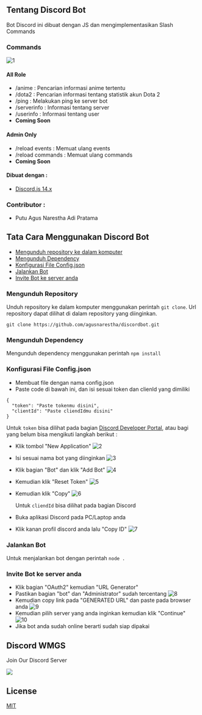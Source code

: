 [main]: assets/main.png
[img1]: assets/1.png
[img2]: assets/2.png
[img3]: assets/3.png
[img4]: assets/4.png
[img5]: assets/5.png
[img6]: assets/6.png
[img7]: assets/7.png
[img8]: assets/8.png
[img9]: assets/9.png

## Tentang Discord Bot

Bot Discord ini dibuat dengan JS dan mengimplementasikan Slash Commands

### Commands

![1][main]

#### All Role

- /anime : Pencarian informasi anime tertentu
- /dota2 : Pencarian informasi tentang statistik akun Dota 2
- /ping : Melakukan ping ke server bot
- /serverinfo : Informasi tentang server
- /userinfo : Informasi tentang user
- **Coming Soon**

#### Admin Only

- /reload events : Memuat ulang events
- /reload commands : Memuat ulang commands
- **Coming Soon**

#### Dibuat dengan :

- [Discord.js 14.x](https://discord.js.org/#/)

### Contributor :

- Putu Agus Narestha Adi Pratama

## Tata Cara Menggunakan Discord Bot

- [Mengunduh repository ke dalam komputer](#mengunduh-repository)
- [Mengunduh Dependency](#mengunduh-dependency)
- [Konfigurasi File Config.json](#konfigurasi-file-configjson)
- [Jalankan Bot](#jalankan-bot)
- [Invite Bot ke server anda](#invite-bot-ke-server-anda)

### Mengunduh Repository

Unduh repository ke dalam komputer menggunakan perintah `git clone`. Url
repository dapat dilihat di dalam repository yang diinginkan.

```
git clone https://github.com/agusnarestha/discordbot.git
```

### Mengunduh Dependency

Mengunduh dependency menggunakan perintah `npm install`

### Konfigurasi File Config.json

- Membuat file dengan nama config.json
- Paste code di bawah ini, dan isi sesuai token dan clienId yang dimiliki

```
{
  "token": "Paste tokenmu disini",
  "clientId": "Paste cliendIdmu disini"
}
```

Untuk `token` bisa dilihat pada bagian [Discord Developer Portal](https://discord.com/developers/applications/), atau bagi yang belum bisa mengikuti langkah berikut :

- Klik tombol "New Application"
  ![2][img1]
- Isi sesuai nama bot yang diinginkan
  ![3][img2]
- Klik bagian "Bot" dan klik "Add Bot"
  ![4][img3]
- Kemudian klik "Reset Token"
  ![5][img4]
- Kemudian klik "Copy"
  ![6][img5]

  Untuk `cliendId` bisa dilihat pada bagian Discord

- Buka aplikasi Discord pada PC/Laptop anda
- Klik kanan profil discord anda lalu "Copy ID"
  ![7][img6]

### Jalankan Bot

Untuk menjalankan bot dengan perintah `node .`

### Invite Bot ke server anda

- Klik bagian "OAuth2" kemudian "URL Generator"
- Pastikan bagian "bot" dan "Administrator" sudah tercentang
  ![8][img7]
- Kemudian copy link pada "GENERATED URL" dan paste pada browser anda
  ![9][img8]
- Kemudian pilih server yang anda inginkan kemudian klik "Continue"
  ![10][img9]
- Jika bot anda sudah online berarti sudah siap dipakai

## Discord WMGS

Join Our Discord Server

<a href="https://discord.gg/d47cRDj"><img src="https://invidget.switchblade.xyz/d47cRDj"/></a>

## License

[MIT](https://github.com/agusnarestha/discordbot/blob/main/LICENSE.md)
